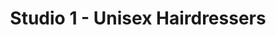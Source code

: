 ---
title: "Studio 1 - Unisex Hairdressers"
url: /wrexham/studio-1-unisex-hairdressers/
shop: hairdresser
---